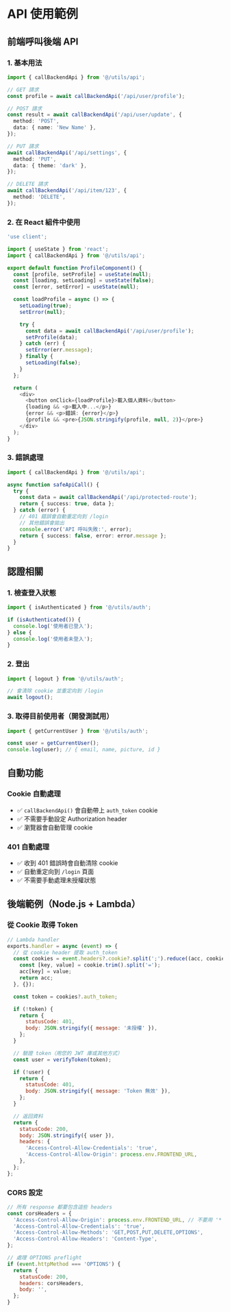 # API 使用範例

## 前端呼叫後端 API

### 1. 基本用法

```typescript
import { callBackendApi } from '@/utils/api';

// GET 請求
const profile = await callBackendApi('/api/user/profile');

// POST 請求
const result = await callBackendApi('/api/user/update', {
  method: 'POST',
  data: { name: 'New Name' },
});

// PUT 請求
await callBackendApi('/api/settings', {
  method: 'PUT',
  data: { theme: 'dark' },
});

// DELETE 請求
await callBackendApi('/api/item/123', {
  method: 'DELETE',
});
```

### 2. 在 React 組件中使用

```typescript
'use client';

import { useState } from 'react';
import { callBackendApi } from '@/utils/api';

export default function ProfileComponent() {
  const [profile, setProfile] = useState(null);
  const [loading, setLoading] = useState(false);
  const [error, setError] = useState(null);

  const loadProfile = async () => {
    setLoading(true);
    setError(null);

    try {
      const data = await callBackendApi('/api/user/profile');
      setProfile(data);
    } catch (err) {
      setError(err.message);
    } finally {
      setLoading(false);
    }
  };

  return (
    <div>
      <button onClick={loadProfile}>載入個人資料</button>
      {loading && <p>載入中...</p>}
      {error && <p>錯誤: {error}</p>}
      {profile && <pre>{JSON.stringify(profile, null, 2)}</pre>}
    </div>
  );
}
```

### 3. 錯誤處理

```typescript
import { callBackendApi } from '@/utils/api';

async function safeApiCall() {
  try {
    const data = await callBackendApi('/api/protected-route');
    return { success: true, data };
  } catch (error) {
    // 401 錯誤會自動重定向到 /login
    // 其他錯誤會拋出
    console.error('API 呼叫失敗:', error);
    return { success: false, error: error.message };
  }
}
```

## 認證相關

### 1. 檢查登入狀態

```typescript
import { isAuthenticated } from '@/utils/auth';

if (isAuthenticated()) {
  console.log('使用者已登入');
} else {
  console.log('使用者未登入');
}
```

### 2. 登出

```typescript
import { logout } from '@/utils/auth';

// 會清除 cookie 並重定向到 /login
await logout();
```

### 3. 取得目前使用者（開發測試用）

```typescript
import { getCurrentUser } from '@/utils/auth';

const user = getCurrentUser();
console.log(user); // { email, name, picture, id }
```

## 自動功能

### Cookie 自動處理

- ✅ `callBackendApi()` 會自動帶上 `auth_token` cookie
- ✅ 不需要手動設定 Authorization header
- ✅ 瀏覽器會自動管理 cookie

### 401 自動處理

- ✅ 收到 401 錯誤時會自動清除 cookie
- ✅ 自動重定向到 `/login` 頁面
- ✅ 不需要手動處理未授權狀態

## 後端範例（Node.js + Lambda）

### 從 Cookie 取得 Token

```javascript
// Lambda handler
exports.handler = async (event) => {
  // 從 cookie header 提取 auth_token
  const cookies = event.headers?.cookie?.split(';').reduce((acc, cookie) => {
    const [key, value] = cookie.trim().split('=');
    acc[key] = value;
    return acc;
  }, {});

  const token = cookies?.auth_token;

  if (!token) {
    return {
      statusCode: 401,
      body: JSON.stringify({ message: '未授權' }),
    };
  }

  // 驗證 token（用您的 JWT 庫或其他方式）
  const user = verifyToken(token);

  if (!user) {
    return {
      statusCode: 401,
      body: JSON.stringify({ message: 'Token 無效' }),
    };
  }

  // 返回資料
  return {
    statusCode: 200,
    body: JSON.stringify({ user }),
    headers: {
      'Access-Control-Allow-Credentials': 'true',
      'Access-Control-Allow-Origin': process.env.FRONTEND_URL,
    },
  };
};
```

### CORS 設定

```javascript
// 所有 response 都要包含這些 headers
const corsHeaders = {
  'Access-Control-Allow-Origin': process.env.FRONTEND_URL, // 不要用 '*'
  'Access-Control-Allow-Credentials': 'true',
  'Access-Control-Allow-Methods': 'GET,POST,PUT,DELETE,OPTIONS',
  'Access-Control-Allow-Headers': 'Content-Type',
};

// 處理 OPTIONS preflight
if (event.httpMethod === 'OPTIONS') {
  return {
    statusCode: 200,
    headers: corsHeaders,
    body: '',
  };
}
```
